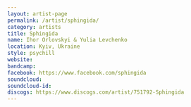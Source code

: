 ```yaml
---
layout: artist-page
permalink: /artist/sphingida/
category: artists
title: Sphingida
name: Ihor Orlovskyi & Yulia Levchenko
location: Kyiv, Ukraine
style: psychill
website: 
bandcamp: 
facebook: https://www.facebook.com/sphingida
soundcloud: 
soundcloud-id: 
discogs: https://www.discogs.com/artist/751792-Sphingida
---
```

